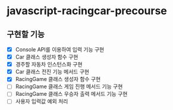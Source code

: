 # javascript-racingcar-precourse

## 구현할 기능
- [x] Console API를 이용하여 입력 기능 구현
- [x] Car 클래스 생성자 함수 구현
- [x] 경주할 자동차 인스턴스화 구현
- [x] Car 클래스 전진 기능 메서드 구현
- [x] RacingGame 클래스 생성자 함수 구현
- [ ] RacingGame 클래스 게임 진행 메서드 기능 구현
- [ ] RacingGame 클래스 우승자 출력 메서드 기능 구현
- [ ] 사용자 입력값 예외 처리 